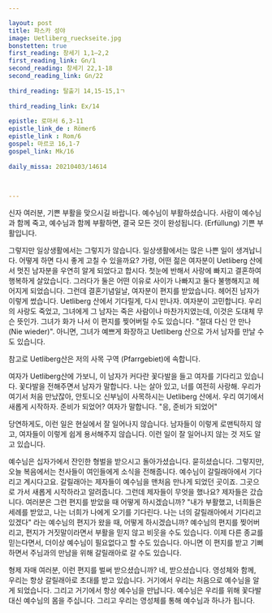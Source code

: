 ```yaml
---

layout: post
title: 파스카 성야
image: Uetliberg_rueckseite.jpg
bonstetten: true
first_reading: 창세기 1,1―2,2
first_reading_link: Gn/1
second_reading: 창세기 22,1-18
second_reading_link: Gn/22
 
third_reading: 탈출기 14,15-15,1ㄱ
 
third_reading_link: Ex/14
 
epistle: 로마서 6,3-11
epistle_link_de : Römer6
epistle_link : Rom/6
gospel: 마르코 16,1-7
gospel_link: Mk/16
 
daily_missa: 20210403/14614
 
 

---
```


신자 여러분, 기쁜 부활을 맞으시길 바랍니다. 예수님이 부활하셨습니다.
사람이 예수님과 함께 죽고, 예수님과 함께 부활하면, 결국 모든 것이 완성됩니다. (Erfüllung)
기쁜 부활입니다.

그렇지만 일상생활에서는 그렇지가 않습니다. 일상생활에서는 많은 나쁜 일이 생겨납니다. 어떻게 하면 다시 좋게 고칠 수 있을까요? 가령, 어떤 젊은 여자분이 Uetliberg 산에서 멋진 남자분을 우연히 알게 되었다고 합시다. 첫눈에 반해서 사랑에 빠지고 결혼하여 행복하게 살았습니다. 그러다가 둘은 어떤 이유로 사이가 나빠지고 둘다 불행해지고 헤어지게 되었습니다. 그런데 결혼기념일날, 여자분이 편지를 받았습니다. 헤어진 남자가 이렇게 썼습니다. Uetliberg 산에서 기다릴게, 다시 만나자.
여자분이 고민합니다. 우리의 사랑도 죽었고, 그녀에게 그 남자는 죽은 사람이나 마찬가지였는데, 이것은 도대체 무슨 뜻인가.
그녀가 화가 나서 이 편지를 찢어버릴 수도 있습니다. "절대 다신 안 만나 (Nie wieder)".
아니면, 그녀가 예쁘게 화장하고 Uetliberg 산으로 가서 남자를 만날 수도 있습니다.

참고로 Uetliberg산은 저의 사목 구역 (Pfarrgebiet)에 속합니다.

여자가 Uetliberg산에 가보니, 이 남자가 커다란 꽃다발을 들고 여자를 기다리고 있습니다. 꽃다발을 전해주면서 남자가 말합니다.
나는 살아 있고, 너를 여전히 사랑해. 우리가 여기서 처음 만났잖아, 안토니오 신부님이 사목하시는 Uetliberg 산에서. 우리 여기에서 새롭게 시작하자. 준비가 되었어?
여자가 말합니다. "응, 준비가 되었어"

당연하게도, 이런 일은 현실에서 잘 일어나지 않습니다. 남자들이 이렇게 로맨틱하지 않고, 여자들이 이렇게 쉽게 용서해주지 않습니다. 이런 일이 잘 일어나지 않는 것 저도 알고 있습니다.

예수님은 십자가에서 잔인한 형벌을 받으시고 돌아가셨습니다. 묻히셨습니다. 그렇지만, 오늘 복음에서는 천사들이 여인들에게 소식을 전해줍니다. 예수님이 갈릴래아에서 기다리고 계시다고요. 갈릴래아는 제자들이 예수님을 맨처음 만나게 되었던 곳이죠. 그곳으로 가서 새롭게 시작하라고 알려줍니다. 그런데 제자들이 무엇을 했나요? 제자들은 갔습니다. 여러분은 그런 편지를 받았을 때 어떻게 하시겠습니까? "내가 부활했고, 너희들은 세례를 받았고, 나는 너희가 나에게 오기를 기다린다. 나는 너의 갈릴래아에서 기다리고 있겠다" 라는 예수님의 편지가 왔을 때, 어떻게 하시겠습니까? 예수님의 편지를 찢어버리고, 편지가 거짓말이라면서 부활을 믿지 않고 비웃을 수도 있습니다. 이제 다른 종교를 믿는다면서, 더이상 예수님이 필요없다고 할 수도 있습니다. 아니면 이 편지를 받고 기뻐하면서 주님과의 만남을 위해 갈릴래아로 갈 수도 있습니다.

형제 자매 여러분, 이런 편지를 벌써 받으셨습니까? 네, 받으셨습니다. 영성체와 함께, 우리는 항상 갈릴래아로 초대를 받고 있습니다. 거기에서 우리는 처음으로 예수님을 알게 되었습니다. 그리고 거기에서 항상 예수님을 만납니다. 예수님은 우리를 위해 꽃다발 대신 예수님의 몸을 주십니다. 그리고 우리는 영성체를 통해 예수님과 하나가 됩니다.
